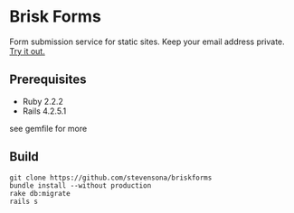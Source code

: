 # Brisk Forms

Form submission service for static sites. Keep your email address private. [Try it out.](http://briskforms.com/)

## Prerequisites
* Ruby 2.2.2
* Rails 4.2.5.1

see gemfile for more

## Build
```
git clone https://github.com/stevensona/briskforms
bundle install --without production
rake db:migrate
rails s
```
